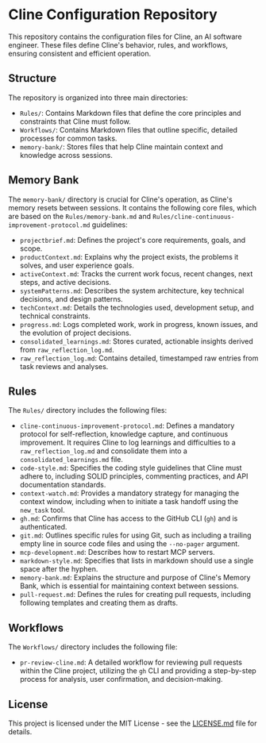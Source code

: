 # Cline Configuration Repository

This repository contains the configuration files for Cline, an AI software engineer. These files define Cline's behavior, rules, and workflows, ensuring consistent and efficient operation.

## Structure

The repository is organized into three main directories:

- `Rules/`: Contains Markdown files that define the core principles and constraints that Cline must follow.
- `Workflows/`: Contains Markdown files that outline specific, detailed processes for common tasks.
- `memory-bank/`: Stores files that help Cline maintain context and knowledge across sessions.

## Memory Bank

The `memory-bank/` directory is crucial for Cline's operation, as Cline's memory resets between sessions. It contains the following core files, which are based on the `Rules/memory-bank.md` and `Rules/cline-continuous-improvement-protocol.md` guidelines:

- `projectbrief.md`: Defines the project's core requirements, goals, and scope.
- `productContext.md`: Explains why the project exists, the problems it solves, and user experience goals.
- `activeContext.md`: Tracks the current work focus, recent changes, next steps, and active decisions.
- `systemPatterns.md`: Describes the system architecture, key technical decisions, and design patterns.
- `techContext.md`: Details the technologies used, development setup, and technical constraints.
- `progress.md`: Logs completed work, work in progress, known issues, and the evolution of project decisions.
- `consolidated_learnings.md`: Stores curated, actionable insights derived from `raw_reflection_log.md`.
- `raw_reflection_log.md`: Contains detailed, timestamped raw entries from task reviews and analyses.

## Rules

The `Rules/` directory includes the following files:

- `cline-continuous-improvement-protocol.md`: Defines a mandatory protocol for self-reflection, knowledge capture, and continuous improvement. It requires Cline to log learnings and difficulties to a `raw_reflection_log.md` and consolidate them into a `consolidated_learnings.md` file.
- `code-style.md`: Specifies the coding style guidelines that Cline must adhere to, including SOLID principles, commenting practices, and API documentation standards.
- `context-watch.md`: Provides a mandatory strategy for managing the context window, including when to initiate a task handoff using the `new_task` tool.
- `gh.md`: Confirms that Cline has access to the GitHub CLI (`gh`) and is authenticated.
- `git.md`: Outlines specific rules for using Git, such as including a trailing empty line in source code files and using the `--no-pager` argument.
- `mcp-development.md`: Describes how to restart MCP servers.
- `markdown-style.md`: Specifies that lists in markdown should use a single space after the hyphen.
- `memory-bank.md`: Explains the structure and purpose of Cline's Memory Bank, which is essential for maintaining context between sessions.
- `pull-request.md`: Defines the rules for creating pull requests, including following templates and creating them as drafts.

## Workflows

The `Workflows/` directory includes the following file:

- `pr-review-cline.md`: A detailed workflow for reviewing pull requests within the Cline project, utilizing the `gh` CLI and providing a step-by-step process for analysis, user confirmation, and decision-making.

## License

This project is licensed under the MIT License - see the [LICENSE.md](LICENSE.md) file for details.
